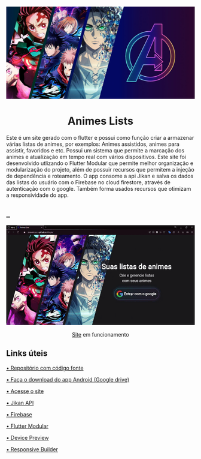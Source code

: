 <p align="center">
  <img width="600" src="https://github.com/JoseVinicius-P/Animes-Lists-Flutter/blob/main/Media%20git/capa.jpg?raw=true">
</p>
<h1 align="center">Animes Lists</h1>

Este é um site gerado com o flutter e possui como função criar a armazenar várias listas de animes, por exemplos: Animes assistidos, animes para assistir, favoridos e etc. Possui um sistema que permite a marcação dos animes e atualização em tempo real com vários dispositivos.
Este site foi desenvolvido utlizando o Flutter Modular que permite melhor organização e modularização do projeto, além de possuir recursos que permitem a injeção de dependência e roteamento. O app consome a api Jikan e salva os dados das listas do usuário com o Firebase no cloud firestore, através de autenticação com o google. Também forma usados recursos que otimizam a responsividade do app.
<h2>_</h2>
<p align="center">
  <img width="600" src="https://github.com/JoseVinicius-P/Animes-Lists-Flutter/blob/main/Media%20git/site.gif?raw=true">
</p>
<p align="center"><a href="https://josevinicius-p.github.io">Site</a> em funcionamento</p>

<h2>Links úteis</h2>
<p><a href="https://github.com/JoseVinicius-P/Animes-Lists-Flutter">• Repositório com código fonte</a></p>
<p><a href="https://drive.google.com/file/d/19AYFikmg10WAe24CO28BkxiXxWQzjP8i/view?usp=drive_link">• Faça o download do app Android (Google drive)</a></p>
<p><a href="https://josevinicius-p.github.io">• Acesse o site</a></p>
<p><a href="https://docs.api.jikan.moe">• Jikan API</a></p>
<p><a href="https://firebase.google.com/?hl=pt-br">• Firebase </a></p>
<p><a href="https://modular.flutterando.com.br/docs/intro/">• Flutter Modular</a></p>
<p><a href="https://pub.dev/packages/device_preview">• Device Preview</a></p>
<p><a href="https://pub.dev/packages/responsive_builder">• Responsive Builder</a></p>
